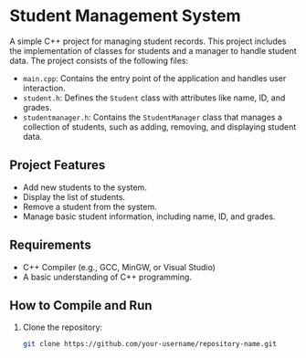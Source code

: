 # Student Management System

A simple C++ project for managing student records. This project includes the implementation of classes for students and a manager to handle student data. The project consists of the following files:

- `main.cpp`: Contains the entry point of the application and handles user interaction.
- `student.h`: Defines the `Student` class with attributes like name, ID, and grades.
- `studentmanager.h`: Contains the `StudentManager` class that manages a collection of students, such as adding, removing, and displaying student data.

## Project Features

- Add new students to the system.
- Display the list of students.
- Remove a student from the system.
- Manage basic student information, including name, ID, and grades.

## Requirements

- C++ Compiler (e.g., GCC, MinGW, or Visual Studio)
- A basic understanding of C++ programming.

## How to Compile and Run

1. Clone the repository:
   ```bash
   git clone https://github.com/your-username/repository-name.git
